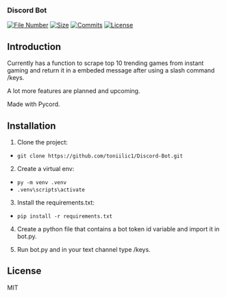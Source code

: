 ### Discord Bot

[![File Number](https://img.shields.io/github/directory-file-count/toniilic1/Discord-Bot "File Number")](https://github.com/toniilic1/Discord-Bot)
[![Size](https://img.shields.io/github/repo-size/toniilic1/Discord-Bot)](https://github.com/toniilic1/Discord-Bot)
[![Commits](https://img.shields.io/github/commit-activity/m/toniilic1/Discord-Bot)](https://github.com/toniilic1/Discord-Bot/graphs/commit-activity)
[![License](https://img.shields.io/github/license/toniilic1/Discord-Bot "License")](https://github.com/toniilic1/Discord-Bot/blob/master/LICENSE.txt "License")

## Introduction
Currently has a function to scrape top 10 trending games from instant gaming and return it in a embeded message after using a slash command /keys.

A lot more features are planned and upcoming.

Made with Pycord.

## Installation
1. Clone the project:
- ```git clone https://github.com/toniilic1/Discord-Bot.git```

2. Create a virtual env:
- ```py -m venv .venv```
- ```.venv\scripts\activate```

3. Install the requirements.txt:
- ```pip install -r requirements.txt```

4. Create a python file that contains a bot token id variable and import it in bot.py.

5. Run bot.py and in your text channel type /keys.

## License

MIT
